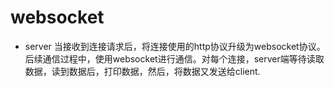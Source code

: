 # websocket

- server
当接收到连接请求后，将连接使用的http协议升级为websocket协议。后续通信过程中，使用websocket进行通信。对每个连接，server端等待读取数据，读到数据后，打印数据，然后，将数据又发送给client.